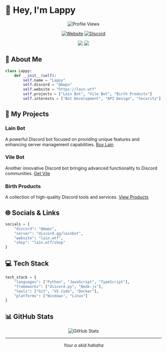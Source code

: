 # 👋 Hey, I'm Lappy

<div align="center">
  <img src="https://komarev.com/ghpvc/?username=lappy&style=flat-square&color=blueviolet" alt="Profile Views"/>
  
  [![Website](https://img.shields.io/badge/Website-lain.wtf-blueviolet?style=flat-square)](https://lain.wtf/)
  [![Discord](https://img.shields.io/badge/Discord-Join%20Now-7289DA?style=flat-square&logo=discord)](https://discord.gg/lainbot)

  <img src="https://discord.c99.nl/widget/theme-4/1255185280604962898.png"/>
  <img src="https://lanyard.cnrad.dev/api/1255185280604962898"/>
</div>

## 💫 About Me
```python
class Lappy:
    def __init__(self):
        self.name = "Lappy"
        self.discord = "@mwpv"
        self.website = "https://lain.wtf"
        self.projects = ["Lain Bot", "Vile Bot", "Birth Products"]
        self.interests = ["Bot Development", "API Design", "Security"]
```

## 🤖 My Projects

### Lain Bot
A powerful Discord bot focused on providing unique features and enhancing server management capabilities.
[Buy Lain](https://discord.gg/lainbot)

### Vile Bot
Another innovative Discord bot bringing advanced functionality to Discord communities.
[Get Vile](https://discord.gg/lainbot)

### Birth Products
A collection of high-quality Discord tools and services.
[View Products](https://lain.wtf)

## 🌐 Socials & Links
```python
socials = {
    "discord": "@mwpv",
    "server": "discord.gg/lainbot",
    "website": "lain.wtf",
    "shop": "lain.wtf/shop"
}
```

## 💻 Tech Stack

```python
tech_stack = {
    "languages": ["Python", "JavaScript", "TypeScript"],
    "frameworks": ["discord.py", "Node.js"],
    "tools": ["Git", "VS Code", "Docker"],
    "platforms": ["Windows", "Linux"]
}
```

## 📊 GitHub Stats

<div align="center">
  <img src="https://github-readme-stats.vercel.app/api?username=lappy&show_icons=true&theme=tokyonight" alt="GitHub Stats"/>
</div>

---
<div align="center">
  <i>Your a skid hahaha</i>
</div>
